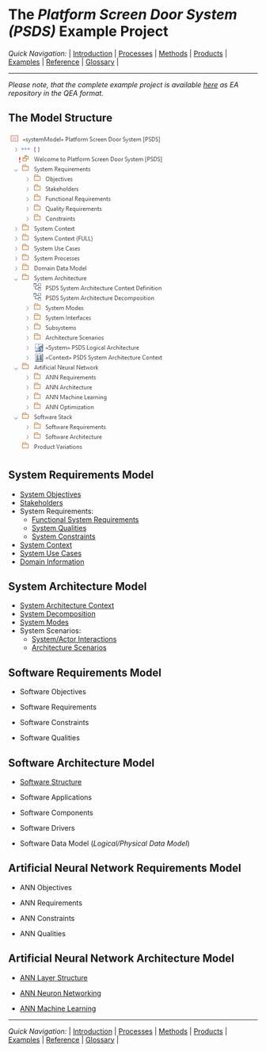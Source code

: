 # The _Platform Screen Door System (PSDS)_ Example Project


_Quick Navigation:_ | [Introduction](index.md) | [Processes](processes.md) | [Methods](methods.md) | [Products](products.md) | [Examples](examples.md) | [Reference](quick-reference.md) | [Glossary](glossary.md) |

---

_Please note, that the complete example project is available [here](models/ECOMOD_ExampleProject_PSDS.qea) as EA repository in the QEA format._


## The Model Structure

![PSDS Model Structure](images/en-ecomod-example-00-modelstructure.png)


## System Requirements Model

+ [System Objectives](examples-00-system-requirements-model.md#system-objectives)
+ [Stakeholders](examples-00-system-requirements-model.md#stakeholders)
+ System Requirements:
  + [Functional System Requirements](examples-00-system-requirements-model.md#functional-system-requirements)
  + [System Qualities](examples-00-system-requirements-model.md#system-qualities)
  + [System Constraints](examples-00-system-requirements-model.md#system-constraints)
+ [System Context](examples-00-system-requirements-model.md#system-context)
+ [System Use Cases](examples-00-system-requirements-model.md#system-use-cases)
+ [Domain Information](examples-00-system-requirements-model.md#domain-data-model)


## System Architecture Model

+ [System Architecture Context](examples-00-system-architecture-model.md#system-architecture-context)
+ [System Decomposition](examples-00-system-architecture-model.md#system-architecture-decomposition)
+ [System Modes](examples-00-system-architecture-model.md#system-modes)
+ System Scenarios:
  + [System/Actor Interactions](examples-00-system-architecture-model.md#systemactor-interactions)
  + [Architecture Scenarios](examples-00-system-architecture-model.md#system-architecture-scenarios)


## Software Requirements Model

+ Software Objectives

+ Software Requirements

+ Software Constraints

+ Software Qualities


## Software Architecture Model

+ [Software Structure](examples-00-software-architecture-model.md#software-structure)

+ Software Applications

+ Software Components

+ Software Drivers

+ Software Data Model (_Logical/Physical Data Model_)


## Artificial Neural Network Requirements Model

+ ANN Objectives

+ ANN Requirements

+ ANN Constraints

+ ANN Qualities


## Artificial Neural Network Architecture Model

+ [ANN Layer Structure](examples-00-ann-architecture-model.md#ann-layer-structure)

+ [ANN Neuron Networking](examples-00-ann-architecture-model.md#ann-neuron-networking)

+ [ANN Machine Learning](examples-00-ann-architecture-model.md#ann-machine-learning)


---
_Quick Navigation:_ | [Introduction](index.md) | [Processes](processes.md) | [Methods](methods.md) | [Products](products.md) | [Examples](examples.md) | [Reference](quick-reference.md) | [Glossary](glossary.md) |
